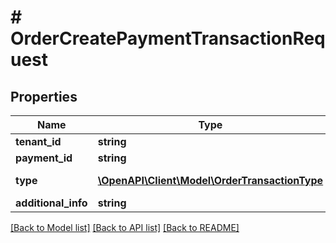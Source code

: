 # # OrderCreatePaymentTransactionRequest


## Properties 


Name | Type | Description | Notes
------------ | ------------- | ------------- | -------------
**tenant_id**| **string** |   |
**payment_id**| **string** |   |
**type**| [**\OpenAPI\Client\Model\OrderTransactionType**](OrderTransactionType.md) |  for more information please, see Model/OrderTransactionType.php  |
**additional_info**| **string** |   | [optional]


[[Back to Model list]](../../README.md#models) [[Back to API list]](../../README.md#endpoints) [[Back to README]](../../README.md)

